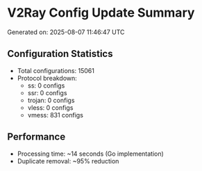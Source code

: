 # V2Ray Config Update Summary
Generated on: 2025-08-07 11:46:47 UTC

## Configuration Statistics
- Total configurations: 15061
- Protocol breakdown:
  - ss: 0 configs
  - ssr: 0 configs
  - trojan: 0 configs
  - vless: 0 configs
  - vmess: 831 configs

## Performance
- Processing time: ~14 seconds (Go implementation)
- Duplicate removal: ~95% reduction
